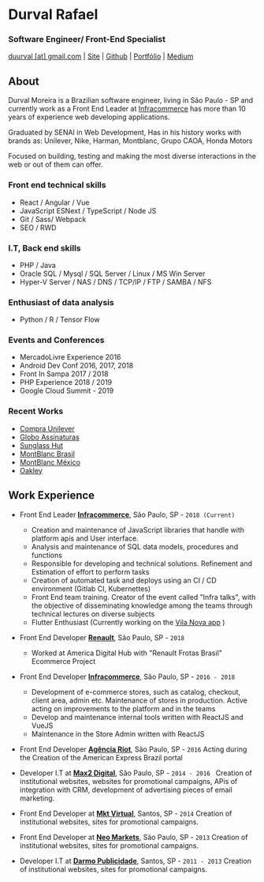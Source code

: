# Durval Rafael

### Software Engineer/  Front-End Specialist

[duurval [at] gmail.com](mailto:duurval@gmail.com) | [Site](http://durvalrafael.com.br/) | [Github](http://github.com/durvs) | [Portfólio](http://behance.net/durval) | 
[Medium](https://medium.com/@durval)


## About


Durval Moreira is a Brazilian software engineer, living in São Paulo - SP and currently work as a Front End Leader at [Infracommerce](https://www.infracommerce.com.br) has more than 10 years of experience web developing applications. 

Graduated by SENAI in Web Development, Has in his history works with brands as: Unilever, Nike, Harman, Montblanc, Grupo CAOA, Honda Motors

Focused on building, testing and making the most diverse interactions in the web or out of them can offer.
### Front end technical skills

*   React / Angular / Vue 
*   JavaScript ESNext / TypeScript / Node JS
*   Git / Sass/ Webpack 
*   SEO / RWD  


### I.T, Back end skills

*   PHP / Java
*   Oracle SQL / Mysql / SQL Server / Linux / MS Win Server
*   Hyper-V Server / NAS / DNS / TCP/IP / FTP / SAMBA / NFS


### Enthusiast of data analysis
* Python / R / Tensor Flow

### Events and Conferences

* MercadoLivre Experience 2016
* Android Dev Conf 2016, 2017, 2018
* Front In Sampa 2017 / 2018
* PHP Experience 2018 / 2019
* Google Cloud Summit - 2019

### Recent Works
* [Compra Unilever](https://www.compraunilever.com.br)
* [Globo Assinaturas](https://assineoglobo.globo.com)
* [Sunglass Hut](http://www.sunglasshut.com/br)
* [MontBlanc Brasil](https://brasil.montblanc.com)
* [MontBlanc México](http://www.montblanc.com.mx)
* [Oakley](https://www.oakley.com.br/)


## Work Experience

*   Front End Leader **[Infracommerce](http://www.infracommerce.com.br/)**, São Paulo, SP - `2018 (Current)`
    * Creation and maintenance of JavaScript libraries that handle with platform apis and User interface.
    * Analysis and maintenance of SQL data models, procedures and functions
    * Responsible for developing and technical solutions. Refinement and Estimation of effort to perform tasks
    * Creation of automated task and deploys using an CI / CD environment (Gitlab CI, Kubernettes)
    * Front End team training. Creator of the event called "Infra talks", with the objective of disseminating knowledge among the teams through technical lectures on diverse subjects
    * Flutter Enthusiast (Currently working on the [Vila Nova app](https://play.google.com/store/apps/details?id=br.com.ifc.vilanova.app]) ) 
    
*   Front End Developer **[Renault](http://www.renault.com.br/)**, São Paulo, SP - `2018`
    * Worked at America Digital Hub with "Renault Frotas Brasil" Ecommerce Project
*   Front End Developer **[Infracommerce](http://www.infracommerce.com.br/)**, São Paulo, SP - `2016 - 2018`
    * Development of e-commerce stores, such as catalog, checkout, client area, admin etc. Maintenance of stores in production. Active acting on improvements to the platform and in the teams
    * Develop and maintenance internal tools written with ReactJS and VueJS
    * Maintenance in the Store Admin written with ReactJS

*   Front End Developer **[Agência Riot](http://www.riot.com.br/)**, São Paulo, SP - `2016`
    Acting during the Creation of the American Express Brazil portal

*   Developer I.T at **[Max2 Digital](http://www.max2digital.com.br/)**, São Paulo, SP - `2014 - 2016 `
    Creation of institutional websites, websites for promotional campaigns, APis of integration with CRM, development of advertising pieces of email marketing.
    
*   Front End Developer at **[Mkt Virtual](http://www.mktvirtual.com.br/)**, Santos, SP - `2014`
    Creation of institutional websites, sites for promotional campaigns.

*   Front End Developer at **[Neo Markets](http://www.neomarkets.com.br/)**, São Paulo, SP - `2013`
    Creation of institutional websites, sites for promotional campaigns.

*   Developer I.T at **[Darmo Publicidade](http://www.darmopublicidade.com.br/)**, Santos, SP - `2011 - 2013`
    Creation of institutional websites, sites for promotional campaigns.
